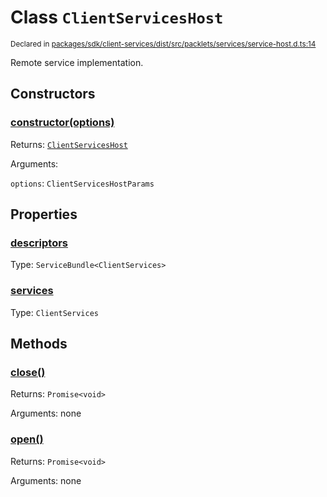 # Class `ClientServicesHost`
<sub>Declared in [packages/sdk/client-services/dist/src/packlets/services/service-host.d.ts:14]()</sub>


Remote service implementation.

## Constructors
### [constructor(options)]()


Returns: <code>[ClientServicesHost](/api/@dxos/client/classes/ClientServicesHost)</code>

Arguments: 

`options`: <code>ClientServicesHostParams</code>

## Properties
### [descriptors]()
Type: <code>ServiceBundle&lt;ClientServices&gt;</code>
### [services]()
Type: <code>ClientServices</code>

## Methods
### [close()]()


Returns: <code>Promise&lt;void&gt;</code>

Arguments: none
### [open()]()


Returns: <code>Promise&lt;void&gt;</code>

Arguments: none